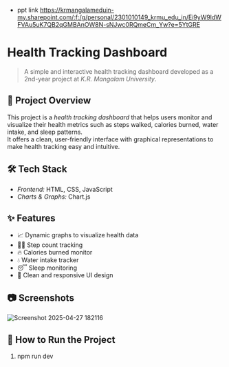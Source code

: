 - ppt link 
https://krmangalameduin-my.sharepoint.com/:f:/g/personal/2301010149_krmu_edu_in/Ei9yW9ldWFVAu5uK7QB2qGMBAnOW8N-sNJwc0RQmeCm_Yw?e=5YtGRE


# Health Tracking Dashboard
> A simple and interactive health tracking dashboard developed as a 2nd-year project at *K.R. Mangalam University*.

## 📌 Project Overview

This project is a *health tracking dashboard* that helps users monitor and visualize their health metrics such as steps walked, calories burned, water intake, and sleep patterns.  
It offers a clean, user-friendly interface with graphical representations to make health tracking easy and intuitive.

## 🛠 Tech Stack

- *Frontend:* HTML, CSS, JavaScript
- *Charts & Graphs:* Chart.js

## ✨ Features

- 📈 Dynamic graphs to visualize health data
- 🏃‍♂ Step count tracking
- 🔥 Calories burned monitor
- 💧 Water intake tracker
- 😴 Sleep monitoring
- 🎯 Clean and responsive UI design

## 📷 Screenshots

![Screenshot 2025-04-27 182116](https://github.com/user-attachments/assets/1f9dfd78-9ae7-4fc2-8e82-6d0bdd802320)


## 🚀 How to Run the Project

1. npm run dev
